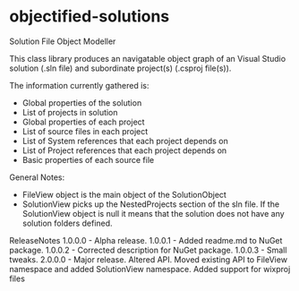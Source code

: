 objectified-solutions
=====================

Solution File Object Modeller

This class library produces an navigatable object graph of an Visual Studio solution (.sln file) and subordinate project(s) (.csproj file(s)).

The information currently gathered is:

- Global properties of the solution
- List of projects in solution
- Global properties of each project
- List of source files in each project
- List of System references that each project depends on
- List of Project references that each project depends on
- Basic properties of each source file


General Notes:
- FileView object is the main object of the SolutionObject
- SolutionView picks up the NestedProjects section of the sln file. If the SolutionView object is null it means that the solution does not have any solution folders defined.


ReleaseNotes
1.0.0.0 - Alpha release.
1.0.0.1 - Added readme.md to NuGet package.
1.0.0.2 - Corrected description for NuGet package.
1.0.0.3 - Small tweaks.
2.0.0.0 - Major release. Altered API.  Moved existing API to FileView namespace and added SolutionView namespace. Added support for wixproj files
